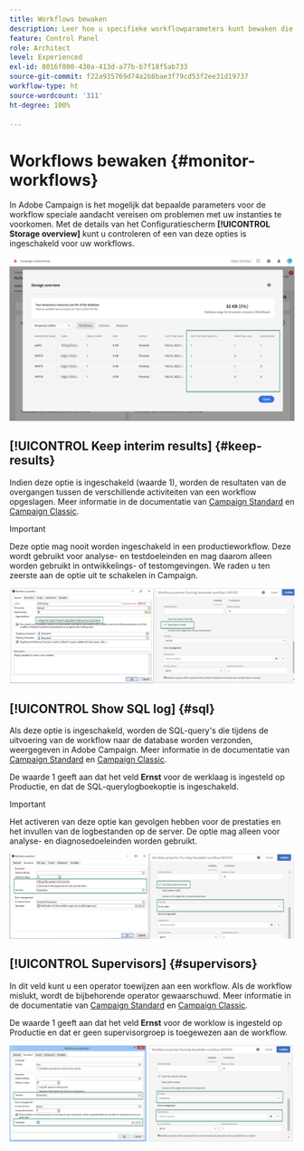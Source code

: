 ```yaml
---
title: Workflows bewaken
description: Leer hoe u specifieke workflowparameters kunt bewaken die aandacht vereisen om problemen in uw instanties te voorkomen.
feature: Control Panel
role: Architect
level: Experienced
exl-id: 8016f800-430a-413d-a77b-b7f18f5ab733
source-git-commit: f22a935769d74a2b8bae3f79cd53f2ee31d19737
workflow-type: ht
source-wordcount: '311'
ht-degree: 100%

---
```


# Workflows bewaken {#monitor-workflows}

<!-- Clean paused and completed workflows

When [!DNL Adobe Campaign] workflows are paused or completed, they leave temporary tables on your instances database that consume space and can lead to performance issues.

Control Panel allows you to identify those workflows and clean the temporary resources generated on your instances.

>[!NOTE]
>
>Technically, this operation executes the **[!UICONTROL Database cleanup technical workflow]** that runs on your Campaign instance everyday (see [Campaign Standard](https://experienceleague.adobe.com/docs/campaign-standard/using/administrating/application-settings/technical-workflows.html#list-of-technical-workflows) and [Campaign Classic](https://experienceleague.adobe.com/docs/campaign-classic/using/monitoring-campaign-classic/data-processing/database-cleanup-workflow.html) documentation). 

To clean paused and completed workflows, follow these steps:

1. Navigate to the **[!UICONTROL Performance monitoring]** card.

1. In the **[!UICONTROL Databases]** tab, select the instance where you want to perform the operation.

1. Access the **[!UICONTROL Storage overview]** details, then filter the list on **[!UICONTROL Temporary tables]**. Learn more on **[!UICONTROL Storage overview]** in [this page](database-storage-overview.md).

    ![](assets/wkf-monitoring-filter.png)

1. All temporary tables generated on your instances by workflows and deliveries display. Click the **[!UICONTROL Clean now]** button to delete the resources generated by paused and completed workflows.

    ![](assets/wkf-monitoring-clean.png)

1. Once the operation is confirmed, you can track the estimated remaining time in the **[!UICONTROL Storage overview]** list.

    ![](assets/wkf-monitoring-in-progress.png)

Monitor workflow parameters -->

In Adobe Campaign is het mogelijk dat bepaalde parameters voor de workflow speciale aandacht vereisen om problemen met uw instanties te voorkomen. Met de details van het Configuratiescherm **[!UICONTROL Storage overview]** kunt u controleren of een van deze opties is ingeschakeld voor uw workflows.

![](assets/wkf-monitoring-parameters.png)

## **[!UICONTROL Keep interim results]** {#keep-results}

Indien deze optie is ingeschakeld (waarde 1), worden de resultaten van de overgangen tussen de verschillende activiteiten van een workflow opgeslagen. Meer informatie in de documentatie van [Campaign Standard](https://experienceleague.adobe.com/docs/campaign-standard/using/managing-processes-and-data/executing-a-workflow/managing-execution-options.html?lang=nl) en [Campaign Classic](https://experienceleague.adobe.com/docs/campaign-standard/using/managing-processes-and-data/executing-a-workflow/managing-execution-options.html?lang=nl).

>[!IMPORTANT]
>
>Deze optie mag nooit worden ingeschakeld in een productieworkflow. Deze wordt gebruikt voor analyse- en testdoeleinden en mag daarom alleen worden gebruikt in ontwikkelings- of testomgevingen. We raden u ten zeerste aan de optie uit te schakelen in Campaign.

![](assets/wkf-monitoring-keep.png)

## **[!UICONTROL Show SQL log]** {#sql}

Als deze optie is ingeschakeld, worden de SQL-query&#39;s die tijdens de uitvoering van de workflow naar de database worden verzonden, weergegeven in Adobe Campaign. Meer informatie in de documentatie van [Campaign Standard](https://experienceleague.corp.adobe.com/docs/campaign-standard/using/managing-processes-and-data/executing-a-workflow/managing-execution-options.html?lang=nl) en [Campaign Classic](https://experienceleague.adobe.com/docs/campaign-classic/using/automating-with-workflows/advanced-management/workflow-properties.html?lang=nl#execution).

De waarde 1 geeft aan dat het veld **Ernst** voor de werklaag is ingesteld op Productie, en dat de SQL-querylogboekoptie is ingeschakeld.

>[!IMPORTANT]
>
>Het activeren van deze optie kan gevolgen hebben voor de prestaties en het invullen van de logbestanden op de server. De optie mag alleen voor analyse- en diagnosedoeleinden worden gebruikt.

![](assets/wkf-monitoring-sql.png)

## **[!UICONTROL Supervisors]** {#supervisors}

In dit veld kunt u een operator toewijzen aan een workflow. Als de workflow mislukt, wordt de bijbehorende operator gewaarschuwd. Meer informatie in de documentatie van [Campaign Standard](https://experienceleague.corp.adobe.com/docs/campaign-standard/using/managing-processes-and-data/executing-a-workflow/monitoring-workflow-execution.html?lang=nl#error-management) en [Campaign Classic](https://experienceleague.adobe.com/docs/campaign-classic/using/automating-with-workflows/advanced-management/workflow-properties.html?lang=nl#error-management).

De waarde 1 geeft aan dat het veld **Ernst** voor de worklow is ingesteld op Productie en dat er geen supervisorgroep is toegewezen aan de workflow.

![](assets/wkf-monitoring-supervisors.png)

